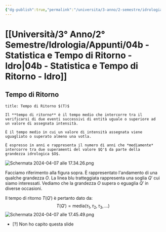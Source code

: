 ```yaml
---
{"dg-publish":true,"permalink":"/universita/3-anno/2-semestre/idrologia/appunti/04b-statistica-e-tempo-di-ritorno-idro/"}
---
```


# [[Università/3° Anno/2° Semestre/Idrologia/Appunti/04b - Statistica e Tempo di Ritorno - Idro\|04b - Statistica e Tempo di Ritorno - Idro]]

## Tempo di Ritorno

```ad-Definizione
title: Tempo di Ritorno $(T)$

Il **tempo di ritorno** è il tempo medio che intercorre tra il verificarsi di due eventi successivi di entità uguale o superiore ad un valore di assegnata intensità.

È il tempo medio in cui un valore di intensità assegnata viene uguagliato o superato almeno una votla.

È espresso in anni e rappresenta il numero di anni che *mediamente* intercorre tra due superamenti del valore $Q'$ da parte della grandezza idrologica $O$.
```

![Schermata 2024-04-07 alle 17.34.26.png](/img/user/Universit%C3%A0/3%C2%B0%20Anno/2%C2%B0%20Semestre/Idrologia/Appunti/allegati/allegati/Schermata%202024-04-07%20alle%2017.34.26.png)

Facciamo riferimento alla figura sopra.
È rappresentato l'andamento di una qualche grandezza $O$. La linea blu tratteggiata rappresenta una soglia $Q'$ cui siamo interessati. Vediamo che la grandezza $O$ supera o eguaglia $Q'$ in diverse occasioni.

Il tempo di ritorno $T(Q')$ è pertanto dato da:
$$
T(Q') = \text{media}(\tau_{1}, \tau_{2},\tau_{3},...)
$$
![Schermata 2024-04-07 alle 17.45.49.png](/img/user/Universit%C3%A0/3%C2%B0%20Anno/2%C2%B0%20Semestre/Idrologia/Appunti/allegati/Schermata%202024-04-07%20alle%2017.45.49.png)

- [?] Non ho capito questa slide



